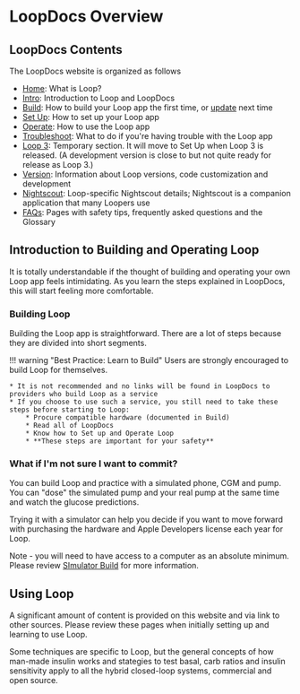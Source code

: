 # LoopDocs Overview

## LoopDocs Contents

The LoopDocs website is organized as follows

* [Home](../index.md): What is Loop?
* [Intro](overview-intro.md): Introduction to Loop and LoopDocs
* [Build](../build/overview.md): How to build your Loop app the first time, or [update](../build/updating.md) next time
* [Set Up](../operation/overview.md): How to set up your Loop app
* [Operate](../operation/loop/open-loop.md): How to use the Loop app
* [Troubleshoot](../troubleshooting/overview.md): What to do if you're having trouble with the Loop app
* [Loop 3](../loop-3/loop-3-overview.md): Temporary section. It will move to Set Up when Loop 3 is released. (A development version is close to but not quite ready for release as Loop 3.)
* [Version](../version/overview-version.md): Information about Loop versions, code customization and development
* [Nightscout](../nightscout/overview.md): Loop-specific Nightscout details; Nightscout is a companion application that many Loopers use
* [FAQs](../faqs/overview-faqs.md): Pages with safety tips, frequently asked questions and the Glossary

## Introduction to Building and Operating Loop

It is totally understandable if the thought of building and operating your own Loop app feels intimidating. As you learn the steps explained in LoopDocs, this will start feeling more comfortable.


### Building Loop

Building the Loop app is straightforward. There are a lot of steps because they are divided into short segments.

!!! warning "Best Practice: Learn to Build"
    Users are strongly encouraged to build Loop for themselves. 

    * It is not recommended and no links will be found in LoopDocs to providers who build Loop as a service
    * If you choose to use such a service, you still need to take these steps before starting to Loop:
        * Procure compatible hardware (documented in Build)
        * Read all of LoopDocs
        * Know how to Set up and Operate Loop
        * **These steps are important for your safety**

### What if I'm not sure I want to commit?

You can build Loop and practice with a simulated phone, CGM and  pump. You can "dose" the simulated pump and your real pump at the same time and watch the glucose predictions.

Trying it with a simulator can help you decide if you want to move forward with purchasing the hardware and Apple Developers license each year for Loop.

Note - you will need to have access to a computer as an absolute minimum. Please review [SImulator Build](../version/simulator.md) for more information.

## Using Loop

A significant amount of content is provided on this website and via link to other sources. Please review these pages when initially setting up and learning to use Loop.

Some techniques are specific to Loop, but the general concepts of how man-made insulin works and stategies to test basal, carb ratios and insulin sensitivity apply to all the hybrid closed-loop systems, commercial and open source.

